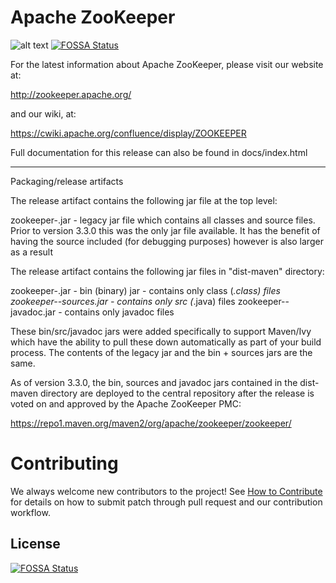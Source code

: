 # Apache ZooKeeper
![alt text](https://zookeeper.apache.org/images/zookeeper_small.gif "ZooKeeper")
[![FOSSA Status](https://app.fossa.io/api/projects/git%2Bgithub.com%2Fanuccio1%2Fzookeeper.svg?type=shield)](https://app.fossa.io/projects/git%2Bgithub.com%2Fanuccio1%2Fzookeeper?ref=badge_shield)

For the latest information about Apache ZooKeeper, please visit our website at:

   http://zookeeper.apache.org/

and our wiki, at:

   https://cwiki.apache.org/confluence/display/ZOOKEEPER

Full documentation for this release can also be found in docs/index.html

---------------------------
Packaging/release artifacts

The release artifact contains the following jar file at the top level:

zookeeper-<version>.jar         - legacy jar file which contains all classes
                                  and source files. Prior to version 3.3.0 this
                                  was the only jar file available. It has the 
                                  benefit of having the source included (for
                                  debugging purposes) however is also larger as
                                  a result

The release artifact contains the following jar files in "dist-maven" directory:

zookeeper-<version>.jar         - bin (binary) jar - contains only class (*.class) files
zookeeper-<version>-sources.jar - contains only src (*.java) files
zookeeper-<version>-javadoc.jar - contains only javadoc files

These bin/src/javadoc jars were added specifically to support Maven/Ivy which have 
the ability to pull these down automatically as part of your build process. 
The contents of the legacy jar and the bin + sources jars are the same.

As of version 3.3.0, the bin, sources and javadoc jars contained in the
dist-maven directory are deployed to the central repository after the release
is voted on and approved by the Apache ZooKeeper PMC:

  https://repo1.maven.org/maven2/org/apache/zookeeper/zookeeper/

# Contributing
We always welcome new contributors to the project! See [How to Contribute](https://cwiki.apache.org/confluence/display/ZOOKEEPER/HowToContribute) for details on how to submit patch through pull request and our contribution workflow.




## License
[![FOSSA Status](https://app.fossa.io/api/projects/git%2Bgithub.com%2Fanuccio1%2Fzookeeper.svg?type=large)](https://app.fossa.io/projects/git%2Bgithub.com%2Fanuccio1%2Fzookeeper?ref=badge_large)